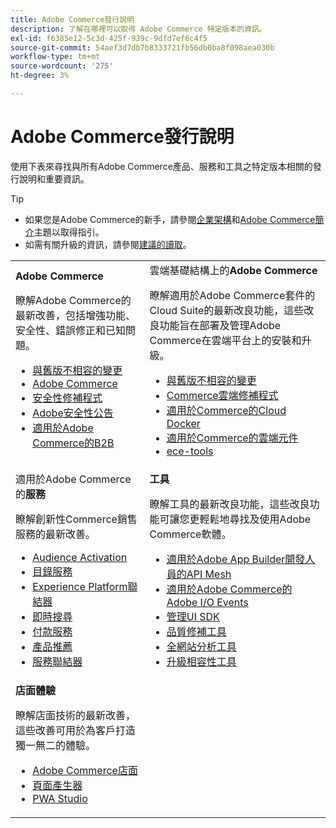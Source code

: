 ```yaml
---
title: Adobe Commerce發行說明
description: 了解在哪裡可以取得 Adobe Commerce 特定版本的資訊。
exl-id: f6385e12-5c3d-425f-939c-9dfd7ef6c4f5
source-git-commit: 54aef3d7db7b8333721fb56db0ba8f098aea030b
workflow-type: tm+mt
source-wordcount: '275'
ht-degree: 3%

---
```



# Adobe Commerce發行說明

使用下表來尋找與所有Adobe Commerce產品、服務和工具之特定版本相關的發行說明和重要資訊。

>[!TIP]
>
>- 如果您是Adobe Commerce的新手，請參閱[企業架構](../../implementation-playbook/architecture/enterprise-blueprint.md)和[Adobe Commerce簡介](https://experienceleague.adobe.com/en/docs/commerce-admin/start/about)主題以取得指引。
>- 如需有關升級的資訊，請參閱[建議的讀取](../../upgrade/resources/recommended-reading.md)。

<table>
  <tbody>
    <tr>
      <td><strong>Adobe Commerce</strong>
        <p>瞭解Adobe Commerce的最新改善，包括增強功能、安全性、錯誤修正和已知問題。</p>
          <ul>
            <li><a href="https://developer.adobe.com/commerce/php/development/backward-incompatible-changes/">與舊版不相容的變更</a></li>
            <li><a href="commerce/overview.md">Adobe Commerce</a></li>
            <li><a href="security/overview.md">安全性修補程式</a></li>
            <li><a href="https://helpx.adobe.com/security/products/magento.html">Adobe安全性公告</a></li>
            <li><a href="https://experienceleague.adobe.com/docs/commerce-admin/b2b/release-notes.html">適用於Adobe Commerce的B2B</a></li>
          </ul>
        </td>
      <td>雲端基礎結構上的<strong>Adobe Commerce</strong>
        <p>瞭解適用於Adobe Commerce套件的Cloud Suite的最新改良功能，這些改良功能旨在部署及管理Adobe Commerce在雲端平台上的安裝和升級。</p>
          <ul>
            <li><a href="https://experienceleague.adobe.com/en/docs/commerce-cloud-service/user-guide/release-notes/backward-incompatible-changes">與舊版不相容的變更</a></li>
            <li><a href="https://experienceleague.adobe.com/en/docs/commerce-cloud-service/user-guide/release-notes/cloud-patches">Commerce雲端修補程式</a></li>
            <li><a href="https://experienceleague.adobe.com/en/docs/commerce-cloud-service/user-guide/release-notes/cloud-docker">適用於Commerce的Cloud Docker</a></li>
            <li><a href="https://experienceleague.adobe.com/en/docs/commerce-cloud-service/user-guide/release-notes/cloud-components">適用於Commerce的雲端元件</a></li>
            <li><a href="https://experienceleague.adobe.com/en/docs/commerce-cloud-service/user-guide/release-notes/ece-tools-package">ece-tools</a></li>
          </ul>
      </td>
    </tr>
    <tr>
      <td>適用於Adobe Commerce的<strong>服務</strong>
        <p>瞭解創新性Commerce銷售服務的最新改善。</p>
          <ul>
            <li><a href="https://experienceleague.adobe.com/docs/commerce-admin/customers/audience-activation.html">Audience Activation</a></li>
            <li><a href="https://experienceleague.adobe.com/docs/commerce/catalog-service/release-notes.html">目錄服務</a></li>
            <li><a href="https://experienceleague.adobe.com/en/docs/commerce/data-connection/release-notes">Experience Platform聯結器</a></li>
            <li><a href="https://experienceleague.adobe.com/docs/commerce/live-search/release-notes.html">即時搜尋</a></li>
            <li><a href="https://experienceleague.adobe.com/docs/commerce/payment-services/release-notes.html">付款服務</a></li>
            <li><a href="https://experienceleague.adobe.com/docs/commerce/product-recommendations/release-notes.html">產品推薦</a></li>
            <li><a href="https://experienceleague.adobe.com/docs/commerce/user-guides/integration-services/saas.html">服務聯結器</a></li>
          </ul>
        </td>
      <td><strong>工具</strong>
        <p>瞭解工具的最新改良功能，這些改良功能可讓您更輕鬆地尋找及使用Adobe Commerce軟體。</p>
          <ul>
            <li><a href="https://developer.adobe.com/graphql-mesh-gateway/">適用於Adobe App Builder開發人員的API Mesh</a></li>
            <li><a href="https://developer.adobe.com/commerce/events/get-started/release-notes/">適用於Adobe Commerce的Adobe I/O Events</a></li>
            <li><a href="https://developer.adobe.com/commerce/extensibility/admin-ui-sdk/release-notes/">管理UI SDK</a></li>
            <li><a href="../../tools/quality-patches-tool/release-notes.md">品質修補工具</a></li>
            <li><a href="../../tools/site-wide-analysis-tool/intro.md">全網站分析工具</a></li>
            <li><a href="../../upgrade/upgrade-compatibility-tool/overview.md">升級相容性工具</a></li>
          </ul>
      </td>
    </tr>
    <tr>
       <td><strong>店面體驗</strong>
        <p>瞭解店面技術的最新改善，這些改善可用於為客戶打造獨一無二的體驗。</p>
          <ul>
            <li><a href="https://experienceleague.adobe.com/developer/commerce/storefront/">Adobe Commerce店面</a></li>
            <li><a href="https://experienceleague.adobe.com/docs/commerce-admin/page-builder/release-notes.html">頁面產生器</a></li>
            <li><a href="https://github.com/magento/pwa-studio/releases/latest">PWA Studio</a></li>
          </ul>
      </td>
      <td></td>
    </tr>
  </tbody>
</table>
